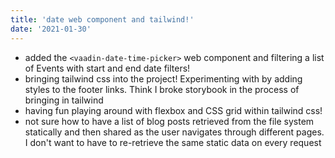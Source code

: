 ```yaml
---
title: 'date web component and tailwind!'
date: '2021-01-30'
---
```


- added the `<vaadin-date-time-picker>` web component and filtering a list of Events with start and end date filters!
- bringing tailwind css into the project! Experimenting with by adding styles to the footer links. Think I broke storybook in the process of bringing in tailwind
- having fun playing around with flexbox and CSS grid within tailwind css!
- not sure how to have a list of blog posts retrieved from the file system statically and then shared as the user navigates through different pages. I don't want to have to re-retrieve the same static data on every request
